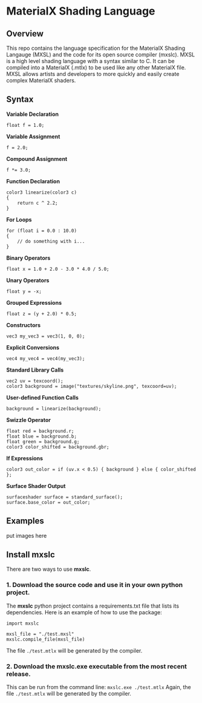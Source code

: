 # MaterialX Shading Language
## Overview
This repo contains the language specification for the MaterialX Shading Langauge (MXSL) and the code for its open source compiler (mxslc). MXSL is a high level shading language with a syntax similar to C. It can be compiled into a MaterialX (.mtlx) to be used like any other MaterialX file. MXSL allows artists and developers to more quickly and easily create complex MaterialX shaders.
## Syntax
__Variable Declaration__
```
float f = 1.0;
```
__Variable Assignment__
```
f = 2.0;
```
__Compound Assignment__
```
f *= 3.0;
```
__Function Declaration__
```
color3 linearize(color3 c)
{
    return c ^ 2.2;
}
```
__For Loops__
```
for (float i = 0.0 : 10.0)
{
    // do something with i...
}
```
__Binary Operators__
```
float x = 1.0 + 2.0 - 3.0 * 4.0 / 5.0;
```
__Unary Operators__
```
float y = -x;
```
__Grouped Expressions__
```
float z = (y + 2.0) * 0.5;
```
__Constructors__
```
vec3 my_vec3 = vec3(1, 0, 0);
```
__Explicit Conversions__
```
vec4 my_vec4 = vec4(my_vec3);
```
__Standard Library Calls__
```
vec2 uv = texcoord();
color3 background = image("textures/skyline.png", texcoord=uv);
```
__User-defined Function Calls__
```
background = linearize(background);
```
__Swizzle Operator__
```
float red = background.r;
float blue = background.b;
float green = background.g;
color3 color_shifted = background.gbr;
```
__If Expressions__
```
color3 out_color = if (uv.x < 0.5) { background } else { color_shifted };
```
__Surface Shader Output__
```
surfaceshader surface = standard_surface();
surface.base_color = out_color;
```
## Examples
put images here
## Install __mxslc__
There are two ways to use __mxslc__. 
### 1. Download the source code and use it in your own python project.
The __mxslc__ python project contains a requirements.txt file that lists its dependencies.
Here is an example of how to use the package:
```
import mxslc

mxsl_file = "./test.mxsl"
mxslc.compile_file(mxsl_file)
```
The file `./test.mtlx` will be generated by the compiler.
### 2. Download the mxslc.exe executable from the most recent release.
This can be run from the command line:
`mxslc.exe ./test.mtlx`
Again, the file `./test.mtlx` will be generated by the compiler.
